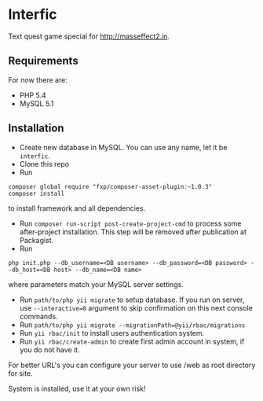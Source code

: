 # Interfic
Text quest game special for http://masseffect2.in.

Requirements
------------

For now there are:
- PHP 5.4
- MySQL 5.1

Installation
------------

- Create new database in MySQL. You can use any name, let it be `interfic`.
- Clone this repo
- Run
~~~
composer global require "fxp/composer-asset-plugin:~1.0.3"
composer install
~~~
to install framework and all dependencies.
- Run `composer run-script post-create-project-cmd` to process some after-project installation. This step will be removed after publication at Packagist.
- Run
~~~
php init.php --db_username=<DB username> --db_password=<DB password> --db_host=<DB host> --db_name=<DB name>
~~~
where parameters match your MySQL server settings.

- Run `path/to/php yii migrate` to setup database. If you run on server, use `--interactive=0` argument to skip confirmation on this next console commands.
- Run `path/to/php yii migrate --migrationPath=@yii/rbac/migrations`
- Run `yii rbac/init` to install users authentication system.
- Run `yii rbac/create-admin` to create first admin account in system, if you do not have it.

For better URL's you can configure your server to use /web as root directory for site.
 
System is installed, use it at your own risk!